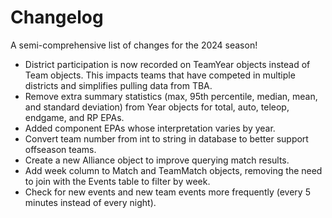 # Changelog

A semi-comprehensive list of changes for the 2024 season!

- District participation is now recorded on TeamYear objects instead of Team objects. This impacts teams that have competed in multiple districts and simplifies pulling data from TBA.
- Remove extra summary statistics (max, 95th percentile, median, mean, and standard deviation) from Year objects for total, auto, teleop, endgame, and RP EPAs.
- Added component EPAs whose interpretation varies by year.
- Convert team number from int to string in database to better support offseason teams.
- Create a new Alliance object to improve querying match results.
- Add week column to Match and TeamMatch objects, removing the need to join with the Events table to filter by week.
- Check for new events and new team events more frequently (every 5 minutes instead of every night).
